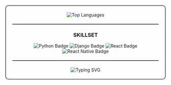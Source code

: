 <div align="center" style="border: 2px solid #555; border-radius: 10px; padding: 20px;">

  <img src="https://github-readme-stats.vercel.app/api/top-langs/?username=Jpirnanda&layout=compact&theme=radical" alt="Top Languages" />

  <hr style="border-top: 1px solid #555; margin: 20px 0;">

  <h3>SKILLSET</h3>
  <p>
    <img src="https://img.shields.io/badge/Python-3670A0?style=for-the-badge&logo=python&logoColor=ffdd54" alt="Python Badge" />
    <img src="https://img.shields.io/badge/Django-092E20?style=for-the-badge&logo=django&logoColor=white" alt="Django Badge" />
    <img src="https://img.shields.io/badge/React-20232A?style=for-the-badge&logo=react&logoColor=61DAFB" alt="React Badge" />
    <img src="https://img.shields.io/badge/React_Native-20232A?style=for-the-badge&logo=react&logoColor=61DAFB" alt="React Native Badge" />
  </p>
  
  <hr style="border-top: 1px solid #555; margin: 20px 0;">

  <img src="https://readme-typing-svg.herokuapp.com?font=Fira+Code&size=20&duration=4000&pause=1000&color=F7DF1E&center=true&vCenter=true&width=500&lines=Webdev; Fullstack" alt="Typing SVG" />

</div>



<!--<img src="https://skillicons.dev/icons?i=java,nodejs,react,nextjs,postgres,python,django" />-->

<!--
**Jpirnanda/Jpirnanda** is a ✨ _special_ ✨ repository because its `README.md` (this file) appears on your GitHub profile.

Here are some ideas to get you started:

- 🔭 I’m currently working on ...
- 🌱 I’m currently learning ...
- 👯 I’m looking to collaborate on ...
- 🤔 I’m looking for help with ...
- 💬 Ask me about ...
- 📫 How to reach me: ...
- 😄 Pronouns: ...
- ⚡ Fun fact: ...
-->
